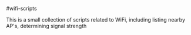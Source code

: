 #wifi-scripts

This is a small collection of scripts related to WiFi, including 
listing nearby AP's, determining signal strength

